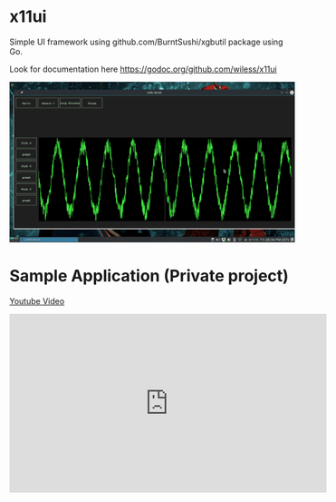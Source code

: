 # x11ui
Simple UI framework using github.com/BurntSushi/xgbutil package using Go. 

Look for documentation here https://godoc.org/github.com/wiless/x11ui 


![ScreenShot](x11ui.gif?raw=true "Title")



# Sample Application (Private project)

[Youtube Video](https://www.youtube.com/watch?v=y7JasppN1FI)
 
<iframe width="560" height="315" src="https://www.youtube.com/embed/y7JasppN1FI" frameborder="0" allowfullscreen></iframe>
